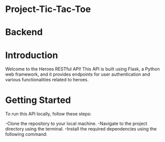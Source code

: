 # Project-Tic-Tac-Toe

# Backend

# Introduction
Welcome to the Heroes RESTful API! This API is built using Flask, a Python web framework, and it provides endpoints for user authentication and various functionalities related to heroes.

# Getting Started
To run this API locally, follow these steps:

-Clone the repository to your local machine.
-Navigate to the project directory using the terminal.
-Install the required dependencies using the following command: